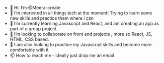 - 👋 Hi, I’m @Meera-create
- 👀 I’m interested in all things tech at the moment! Trying to learn some new skills and practice them where i can
- 🌱 I’m currently learning Javascript and React, and am creating an app as part of a group project.
- 💞️ I’m looking to collaborate on front end projects , more so React, JS, HTML, CSS based.
- 🦀 I am also looking to practice my Javascript skills and become more comfortable with it
- 📫 How to reach me - ideally just drop me an email 


